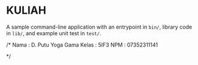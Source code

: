 # KULIAH

A sample command-line application with an entrypoint in `bin/`, library code
in `lib/`, and example unit test in `test/`.

/* 
Nama : D. Putu Yoga Gama
Kelas : 5IF3
NPM : 07352311141

 */